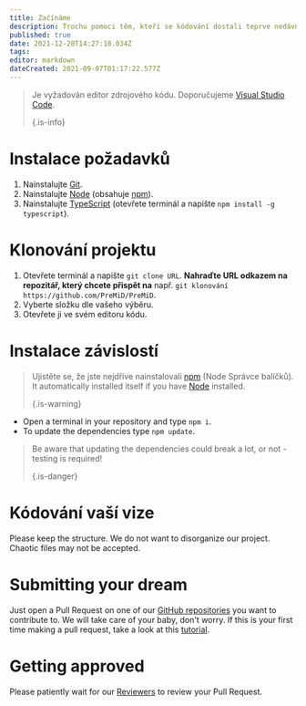 ```yaml
---
title: Začínáme
description: Trochu pomoci těm, kteří se kódování dostali teprve nedávno
published: true
date: 2021-12-20T14:27:18.034Z
tags:
editor: markdown
dateCreated: 2021-09-07T01:17:22.577Z
---
```


> Je vyžadován editor zdrojového kódu. Doporučujeme [Visual Studio Code](https://code.visualstudio.com/).
>
> {.is-info}

# Instalace požadavků
1. Nainstalujte [Git](https://git-scm.com/).
2. Nainstalujte [Node](https://nodejs.org/en/) (obsahuje [npm](https://www.npmjs.com/)).
3. Nainstalujte [TypeScript](https://www.typescriptlang.org/index.html#download-links) (otevřete terminál a napište `npm install -g typescript`).

# Klonování projektu
1. Otevřete terminál a napište `git clone URL`. **Nahraďte URL odkazem na repozitář, který chcete přispět na** např. `git klonování https://github.com/PreMiD/PreMiD`.
2. Vyberte složku dle vašeho výběru.
3. Otevřete ji ve svém editoru kódu.

# Instalace závislostí
> Ujistěte se, že jste nejdříve nainstalovali [npm](https://www.npmjs.com/) (Node Správce balíčků). It automatically installed itself if you have [Node](https://nodejs.org/en/) installed.
>
> {.is-warning}

- Open a terminal in your repository and type `npm i`.
- To update the dependencies type `npm update`.

> Be aware that updating the dependencies could break a lot, or not - testing is required!
>
> {.is-danger}

# Kódování vaší vize
Please keep the structure. We do not want to disorganize our project. Chaotic files may not be accepted.

# Submitting your dream
Just open a Pull Request on one of our [GitHub repositories](https://github.com/PreMiD/) you want to contribute to. We will take care of your baby, don't worry. If this is your first time making a pull request, take a look at this [tutorial](https://help.github.com/en/articles/creating-a-pull-request).

# Getting approved
Please patiently wait for our [Reviewers](https://docs.premid.app/en/dev/presence/guidelines#presence-reviewers) to review your Pull Request.
